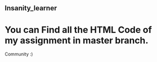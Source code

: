 ## Insanity_learner
# You can Find all the HTML Code of my assignment in master branch.
Community :)
